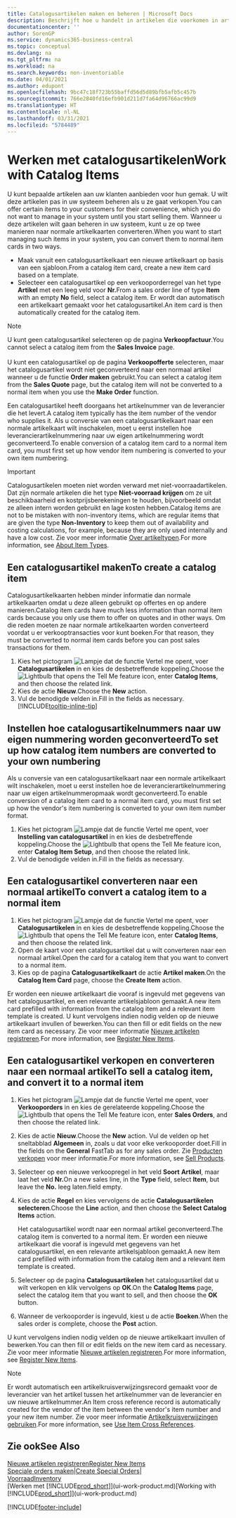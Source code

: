 ```yaml
---
title: Catalogusartikelen maken en beheren | Microsoft Docs
description: Beschrijft hoe u handelt in artikelen die voorkomen in artikellijsten van uw leveranciers, maar niet in uw eigen artikellijsten.
documentationcenter: ''
author: SorenGP
ms.service: dynamics365-business-central
ms.topic: conceptual
ms.devlang: na
ms.tgt_pltfrm: na
ms.workload: na
ms.search.keywords: non-inventoriable
ms.date: 04/01/2021
ms.author: edupont
ms.openlocfilehash: 9bc47c18f723b55baffd56d5d89bfb5afb5c457b
ms.sourcegitcommit: 766e2840fd16efb901d211d7fa64d96766ac99d9
ms.translationtype: HT
ms.contentlocale: nl-NL
ms.lasthandoff: 03/31/2021
ms.locfileid: "5784489"
---
```

# <a name="work-with-catalog-items"></a><span data-ttu-id="38ef2-103">Werken met catalogusartikelen</span><span class="sxs-lookup"><span data-stu-id="38ef2-103">Work with Catalog Items</span></span>
<span data-ttu-id="38ef2-104">U kunt bepaalde artikelen aan uw klanten aanbieden voor hun gemak. U wilt deze artikelen pas in uw systeem beheren als u ze gaat verkopen.</span><span class="sxs-lookup"><span data-stu-id="38ef2-104">You can offer certain items to your customers for their convenience, which you do not want to manage in your system until you start selling them.</span></span> <span data-ttu-id="38ef2-105">Wanneer u deze artikelen wilt gaan beheren in uw systeem, kunt u ze op twee manieren naar normale artikelkaarten converteren.</span><span class="sxs-lookup"><span data-stu-id="38ef2-105">When you want to start managing such items in your system, you can convert them to normal item cards in two ways.</span></span>

* <span data-ttu-id="38ef2-106">Maak vanuit een catalogusartikelkaart een nieuwe artikelkaart op basis van een sjabloon.</span><span class="sxs-lookup"><span data-stu-id="38ef2-106">From a catalog item card, create a new item card based on a template.</span></span>
* <span data-ttu-id="38ef2-107">Selecteer een catalogusartikel op een verkooporderregel van het type **Artikel** met een leeg veld voor **Nr.**</span><span class="sxs-lookup"><span data-stu-id="38ef2-107">From a sales order line of type **Item** with an empty **No** field, select a catalog item.</span></span> <span data-ttu-id="38ef2-108">Er wordt dan automatisch een artikelkaart gemaakt voor het catalogusartikel.</span><span class="sxs-lookup"><span data-stu-id="38ef2-108">An item card is then automatically created for the catalog item.</span></span>

> [!NOTE]  
> <span data-ttu-id="38ef2-109">U kunt geen catalogusartikel selecteren op de pagina **Verkoopfactuur**.</span><span class="sxs-lookup"><span data-stu-id="38ef2-109">You cannot select a catalog item from the **Sales Invoice** page.</span></span><br /><br />
> <span data-ttu-id="38ef2-110">U kunt een catalogusartikel op de pagina **Verkoopofferte** selecteren, maar het catalogusartikel wordt niet geconverteerd naar een normaal artikel wanneer u de functie **Order maken** gebruikt.</span><span class="sxs-lookup"><span data-stu-id="38ef2-110">You can select a catalog item from the **Sales Quote** page, but the catalog item will not be converted to a normal item when you use the **Make Order** function.</span></span>

<span data-ttu-id="38ef2-111">Een catalogusartikel heeft doorgaans het artikelnummer van de leverancier die het levert.</span><span class="sxs-lookup"><span data-stu-id="38ef2-111">A catalog item typically has the item number of the vendor who supplies it.</span></span> <span data-ttu-id="38ef2-112">Als u conversie van een catalogusartikelkaart naar een normale artikelkaart wilt inschakelen, moet u eerst instellen hoe leverancierartikelnummering naar uw eigen artikelnummering wordt geconverteerd.</span><span class="sxs-lookup"><span data-stu-id="38ef2-112">To enable conversion of a catalog item card to a normal item card, you must first set up how vendor item numbering is converted to your own item numbering.</span></span>   

> [!Important]
> <span data-ttu-id="38ef2-113">Catalogusartikelen moeten niet worden verward met niet-voorraadartikelen. Dat zijn normale artikelen die het type **Niet-voorraad krijgen** om ze uit beschikbaarheid en kostprijsberekeningen te houden, bijvoorbeeld omdat ze alleen intern worden gebruikt en lage kosten hebben.</span><span class="sxs-lookup"><span data-stu-id="38ef2-113">Catalog items are not to be mistaken with non-inventory items, which are regular items that are given the type **Non-Inventory** to keep them out of availability and costing calculations, for example, because they are only used internally and have a low cost.</span></span> <span data-ttu-id="38ef2-114">Zie voor meer informatie [Over artikeltypen](inventory-about-item-types.md).</span><span class="sxs-lookup"><span data-stu-id="38ef2-114">For more information, see [About Item Types](inventory-about-item-types.md).</span></span>

## <a name="to-create-a-catalog-item"></a><span data-ttu-id="38ef2-115">Een catalogusartikel maken</span><span class="sxs-lookup"><span data-stu-id="38ef2-115">To create a catalog item</span></span>
<span data-ttu-id="38ef2-116">Catalogusartikelkaarten hebben minder informatie dan normale artikelkaarten omdat u deze alleen gebruikt op offertes en op andere manieren.</span><span class="sxs-lookup"><span data-stu-id="38ef2-116">Catalog item cards have much less information than normal item cards because you only use them to offer on quotes and in other ways.</span></span> <span data-ttu-id="38ef2-117">Om die reden moeten ze naar normale artikelkaarten worden converteerd voordat u er verkooptransacties voor kunt boeken.</span><span class="sxs-lookup"><span data-stu-id="38ef2-117">For that reason, they must be converted to normal item cards before you can post sales transactions for them.</span></span>

1. <span data-ttu-id="38ef2-118">Kies het pictogram ![Lampje dat de functie Vertel me opent](media/ui-search/search_small.png "Vertel me wat u wilt doen"), voer **Catalogusartikelen** in en kies de desbetreffende koppeling.</span><span class="sxs-lookup"><span data-stu-id="38ef2-118">Choose the ![Lightbulb that opens the Tell Me feature](media/ui-search/search_small.png "Tell me what you want to do") icon, enter **Catalog Items**, and then choose the related link.</span></span>
2. <span data-ttu-id="38ef2-119">Kies de actie **Nieuw**.</span><span class="sxs-lookup"><span data-stu-id="38ef2-119">Choose the **New** action.</span></span>
3. <span data-ttu-id="38ef2-120">Vul de benodigde velden in.</span><span class="sxs-lookup"><span data-stu-id="38ef2-120">Fill in the fields as necessary.</span></span> [!INCLUDE[tooltip-inline-tip](includes/tooltip-inline-tip_md.md)]

## <a name="to-set-up-how-catalog-item-numbers-are-converted-to-your-own-numbering"></a><span data-ttu-id="38ef2-121">Instellen hoe catalogusartikelnummers naar uw eigen nummering worden geconverteerd</span><span class="sxs-lookup"><span data-stu-id="38ef2-121">To set up how catalog item numbers are converted to your own numbering</span></span>
<span data-ttu-id="38ef2-122">Als u conversie van een catalogusartikelkaart naar een normale artikelkaart wilt inschakelen, moet u eerst instellen hoe de leverancierartikelnummering naar uw eigen artikelnummeropmaak wordt geconverteerd.</span><span class="sxs-lookup"><span data-stu-id="38ef2-122">To enable conversion of a catalog item card to a normal item card, you must first set up how the vendor's item numbering is converted to your own item number format.</span></span>

1. <span data-ttu-id="38ef2-123">Kies het pictogram ![Lampje dat de functie Vertel me opent](media/ui-search/search_small.png "Vertel me wat u wilt doen"), voer **Instelling van catalogusartikel** in en kies de desbetreffende koppeling.</span><span class="sxs-lookup"><span data-stu-id="38ef2-123">Choose the ![Lightbulb that opens the Tell Me feature](media/ui-search/search_small.png "Tell me what you want to do") icon, enter **Catalog Item Setup**, and then choose the related link.</span></span>
2. <span data-ttu-id="38ef2-124">Vul de benodigde velden in.</span><span class="sxs-lookup"><span data-stu-id="38ef2-124">Fill in the fields as necessary.</span></span>

## <a name="to-convert-a-catalog-item-to-a-normal-item"></a><span data-ttu-id="38ef2-125">Een catalogusartikel converteren naar een normaal artikel</span><span class="sxs-lookup"><span data-stu-id="38ef2-125">To convert a catalog item to a normal item</span></span>
1. <span data-ttu-id="38ef2-126">Kies het pictogram ![Lampje dat de functie Vertel me opent](media/ui-search/search_small.png "Vertel me wat u wilt doen"), voer **Catalogusartikelen** in en kies de desbetreffende koppeling.</span><span class="sxs-lookup"><span data-stu-id="38ef2-126">Choose the ![Lightbulb that opens the Tell Me feature](media/ui-search/search_small.png "Tell me what you want to do") icon, enter **Catalog Items**, and then choose the related link.</span></span>
2. <span data-ttu-id="38ef2-127">Open de kaart voor een catalogusartikel dat u wilt converteren naar een normaal artikel.</span><span class="sxs-lookup"><span data-stu-id="38ef2-127">Open the card for a catalog item that you want to convert to a normal item.</span></span>
3. <span data-ttu-id="38ef2-128">Kies op de pagina **Catalogusartikelkaart** de actie **Artikel maken**.</span><span class="sxs-lookup"><span data-stu-id="38ef2-128">On the **Catalog Item Card** page, choose the **Create Item** action.</span></span>

<span data-ttu-id="38ef2-129">Er worden een nieuwe artikelkaart die vooraf is ingevuld met gegevens van het catalogusartikel, en een relevante artikelsjabloon gemaakt.</span><span class="sxs-lookup"><span data-stu-id="38ef2-129">A new item card prefilled with information from the catalog item and a relevant item template is created.</span></span> <span data-ttu-id="38ef2-130">U kunt vervolgens indien nodig velden op de nieuwe artikelkaart invullen of bewerken.</span><span class="sxs-lookup"><span data-stu-id="38ef2-130">You can then fill or edit fields on the new item card as necessary.</span></span> <span data-ttu-id="38ef2-131">Zie voor meer informatie [Nieuwe artikelen registreren](inventory-how-register-new-items.md).</span><span class="sxs-lookup"><span data-stu-id="38ef2-131">For more information, see [Register New Items](inventory-how-register-new-items.md).</span></span>

## <a name="to-sell-a-catalog-item-and-convert-it-to-a-normal-item"></a><span data-ttu-id="38ef2-132">Een catalogusartikel verkopen en converteren naar een normaal artikel</span><span class="sxs-lookup"><span data-stu-id="38ef2-132">To sell a catalog item, and convert it to a normal item</span></span>
1. <span data-ttu-id="38ef2-133">Kies het pictogram ![Lampje dat de functie Vertel me opent](media/ui-search/search_small.png "Vertel me wat u wilt doen"), voer **Verkooporders** in en kies de gerelateerde koppeling.</span><span class="sxs-lookup"><span data-stu-id="38ef2-133">Choose the ![Lightbulb that opens the Tell Me feature](media/ui-search/search_small.png "Tell me what you want to do") icon, enter **Sales Orders**, and then choose the related link.</span></span>
2. <span data-ttu-id="38ef2-134">Kies de actie **Nieuw**.</span><span class="sxs-lookup"><span data-stu-id="38ef2-134">Choose the **New** action.</span></span> <span data-ttu-id="38ef2-135">Vul de velden op het sneltabblad **Algemeen** in, zoals u dat voor elke verkooporder doet.</span><span class="sxs-lookup"><span data-stu-id="38ef2-135">Fill in the fields on the **General** FastTab as for any sales order.</span></span> <span data-ttu-id="38ef2-136">Zie [Producten verkopen](sales-how-sell-products.md) voor meer informatie.</span><span class="sxs-lookup"><span data-stu-id="38ef2-136">For more information, see [Sell Products](sales-how-sell-products.md).</span></span>
3. <span data-ttu-id="38ef2-137">Selecteer op een nieuwe verkoopregel in het veld **Soort** **Artikel**, maar laat het veld **Nr.**</span><span class="sxs-lookup"><span data-stu-id="38ef2-137">On a new sales line, in the **Type** field, select **Item**, but leave the **No.**</span></span> <span data-ttu-id="38ef2-138">leeg laten.</span><span class="sxs-lookup"><span data-stu-id="38ef2-138">field empty.</span></span>
4. <span data-ttu-id="38ef2-139">Kies de actie **Regel** en kies vervolgens de actie **Catalogusartikelen selecteren**.</span><span class="sxs-lookup"><span data-stu-id="38ef2-139">Choose the **Line** action, and then choose the **Select Catalog Items** action.</span></span>

    <span data-ttu-id="38ef2-140">Het catalogusartikel wordt naar een normaal artikel geconverteerd.</span><span class="sxs-lookup"><span data-stu-id="38ef2-140">The catalog item is converted to a normal item.</span></span> <span data-ttu-id="38ef2-141">Er worden een nieuwe artikelkaart die vooraf is ingevuld met gegevens van het catalogusartikel, en een relevante artikelsjabloon gemaakt.</span><span class="sxs-lookup"><span data-stu-id="38ef2-141">A new item card prefilled with information from the catalog item and a relevant item template is created.</span></span>
5. <span data-ttu-id="38ef2-142">Selecteer op de pagina **Catalogusartikelen** het catalogusartikel dat u wilt verkopen en klik vervolgens op **OK**.</span><span class="sxs-lookup"><span data-stu-id="38ef2-142">On the **Catalog Items** page, select the catalog item that you want to sell, and then choose the **OK** button.</span></span>
6. <span data-ttu-id="38ef2-143">Wanneer de verkooporder is ingevuld, kiest u de actie **Boeken**.</span><span class="sxs-lookup"><span data-stu-id="38ef2-143">When the sales order is complete, choose the **Post** action.</span></span>

<span data-ttu-id="38ef2-144">U kunt vervolgens indien nodig velden op de nieuwe artikelkaart invullen of bewerken.</span><span class="sxs-lookup"><span data-stu-id="38ef2-144">You can then fill or edit fields on the new item card as necessary.</span></span> <span data-ttu-id="38ef2-145">Zie voor meer informatie [Nieuwe artikelen registreren](inventory-how-register-new-items.md).</span><span class="sxs-lookup"><span data-stu-id="38ef2-145">For more information, see [Register New Items](inventory-how-register-new-items.md).</span></span>

> [!NOTE]  
>   <span data-ttu-id="38ef2-146">Er wordt automatisch een artikelkruisverwijzingsrecord gemaakt voor de leverancier van het artikel tussen het artikelnummer van de leverancier en uw nieuwe artikelnummer.</span><span class="sxs-lookup"><span data-stu-id="38ef2-146">An Item cross reference record is automatically created for the vendor of the item between the vendor's item number and your new item number.</span></span> <span data-ttu-id="38ef2-147">Zie voor meer informatie [Artikelkruisverwijzingen gebruiken](inventory-how-use-item-cross-refs.md).</span><span class="sxs-lookup"><span data-stu-id="38ef2-147">For more information, see [Use Item Cross References](inventory-how-use-item-cross-refs.md).</span></span>

## <a name="see-also"></a><span data-ttu-id="38ef2-148">Zie ook</span><span class="sxs-lookup"><span data-stu-id="38ef2-148">See Also</span></span>
[<span data-ttu-id="38ef2-149">Nieuwe artikelen registreren</span><span class="sxs-lookup"><span data-stu-id="38ef2-149">Register New Items</span></span>](inventory-how-register-new-items.md)  
<span data-ttu-id="38ef2-150">[Speciale orders maken](sales-how-to-create-special-orders.md)|</span><span class="sxs-lookup"><span data-stu-id="38ef2-150">[Create Special Orders](sales-how-to-create-special-orders.md)|</span></span>  
[<span data-ttu-id="38ef2-151">Voorraad</span><span class="sxs-lookup"><span data-stu-id="38ef2-151">Inventory</span></span>](inventory-manage-inventory.md)  
<span data-ttu-id="38ef2-152">[Werken met [!INCLUDE[prod_short](includes/prod_short.md)]](ui-work-product.md)</span><span class="sxs-lookup"><span data-stu-id="38ef2-152">[Working with [!INCLUDE[prod_short](includes/prod_short.md)]](ui-work-product.md)</span></span>


[!INCLUDE[footer-include](includes/footer-banner.md)]